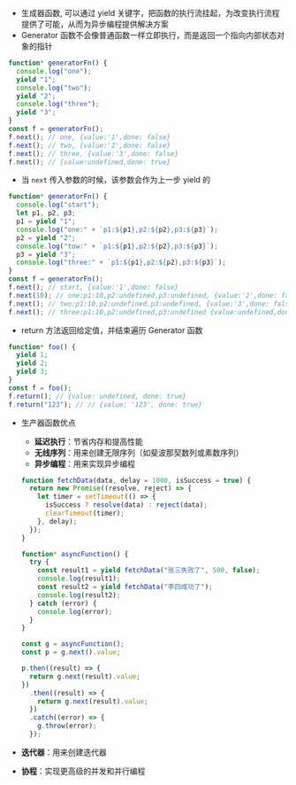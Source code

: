- 生成器函数, 可以通过 yield 关键字，把函数的执行流挂起，为改变执行流程提供了可能，从而为异步编程提供解决方案
- Generator 函数不会像普通函数一样立即执行，而是返回一个指向内部状态对象的指针

```js
function* generatorFn() {
  console.log("one");
  yield "1";
  console.log("two");
  yield "2";
  console.log("three");
  yield "3";
}
const f = generatorFn();
f.next(); // one, {value:'1',done: false}
f.next(); // two, {value:'2',done: false}
f.next(); // three, {value:'3',done: false}
f.next(); // {value:undefined,done: true}
```

- 当 `next` 传入参数的时候，该参数会作为上一步 yield 的

```js
function* generatorFn() {
  console.log("start");
  let p1, p2, p3;
  p1 = yield "1";
  console.log("one:" + `p1:${p1},p2:${p2},p3:${p3}`);
  p2 = yield "2";
  console.log("tow:" + `p1:${p1},p2:${p2},p3:${p3}`);
  p3 = yield "3";
  console.log("three:" + `p1:${p1},p2:${p2},p3:${p3}`);
}
const f = generatorFn();
f.next(); // start, {value:'1',done: false}
f.next(10); // one:p1:10,p2:undefined,p3:undefined, {value:'2',done: false}
f.next(); // two:p1:10,p2:undefined,p3:undefined, {value:'3',done: false}
f.next(); // three:p1:10,p2:undefined,p3:undefined {value:undefined,done: true}
```

- return 方法返回给定值，并结束遍历 Generator 函数

```js
function* foo() {
  yield 1;
  yield 2;
  yield 3;
}
const f = foo();
f.return(); // {value: undefined, done: true}
f.return("123"); // // {value: '123', done: true}
```

- 生产器函数优点

  - **延迟执行**：节省内存和提高性能
  - **无线序列**：用来创建无限序列（如斐波那契数列或素数序列）
  - **异步编程**：用来实现异步编程

  ```js
  function fetchData(data, delay = 1000, isSuccess = true) {
    return new Promise((resolve, reject) => {
      let timer = setTimeout(() => {
        isSuccess ? resolve(data) : reject(data);
        clearTimeout(timer);
      }, delay);
    });
  }

  function* asyncFunction() {
    try {
      const result1 = yield fetchData("张三失败了", 500, false);
      console.log(result1);
      const result2 = yield fetchData("李四成功了");
      console.log(result2);
    } catch (error) {
      console.log(error);
    }
  }

  const g = asyncFunction();
  const p = g.next().value;

  p.then((result) => {
    return g.next(result).value;
  })
    .then((result) => {
      return g.next(result).value;
    })
    .catch((error) => {
      g.throw(error);
    });
  ```

- **迭代器**：用来创建迭代器
- **协程**：实现更高级的并发和并行编程

```

```
